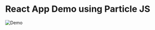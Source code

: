 # React App Demo using Particle JS

![Demo](https://user-images.githubusercontent.com/32226181/41814491-c2be0796-7702-11e8-9689-cb8fdd38dbba.gif) 
